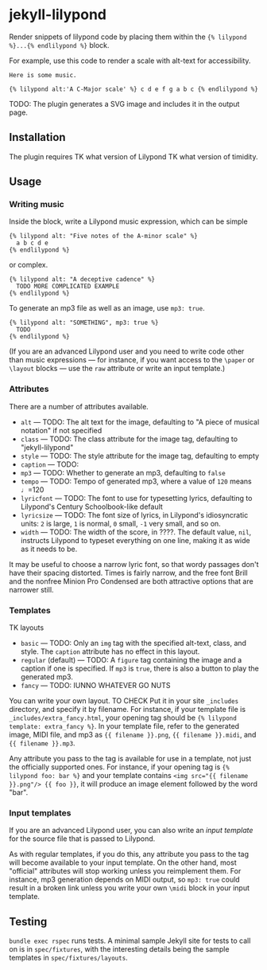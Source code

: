 # jekyll-lilypond


Render snippets of lilypond code by placing them within the `{% lilypond %}...{% endlilypond %}` block. 

For example, use this code to render a scale with alt-text for accessibility.

```
Here is some music.

{% lilypond alt:'A C-Major scale' %} c d e f g a b c {% endlilypond %}
```

TODO: The plugin generates a SVG image and includes it in the output page.

## Installation

The plugin requires TK what version of Lilypond TK what version of timidity. 

## Usage

### Writing music

Inside the block, write a Lilypond music expression, which can be simple 
```
{% lilypond alt: "Five notes of the A-minor scale" %}
  a b c d e 
{% endlilypond %}
```
or complex.
```
{% lilypond alt: "A deceptive cadence" %}
  TODO MORE COMPLICATED EXAMPLE
{% endlilypond %}
```

To generate an mp3 file as well as an image, use `mp3: true`.
```
{% lilypond alt: "SOMETHING", mp3: true %}
  TODO
{% endlilypond %}
```

(If you are an advanced Lilypond user and you need to write code other
than music expressions — for instance, if you want access to the `\paper`
or `\layout` blocks — use the `raw` attribute or write an input template.)


### Attributes

There are a number of attributes available. 

* `alt` — TODO: The alt text for the image, defaulting to "A piece of musical notation" if not specified
* `class` — TODO: The class attribute for the image tag, defaulting to "jekyll-lilypond"
* `style` — TODO: The style attribute for the image tag, defaulting to empty
* `caption` — TODO:
* `mp3` — TODO: Whether to generate an mp3, defaulting to `false`
* `tempo` — TODO: Tempo of generated mp3, where a value of `120` means ♩=120
* `lyricfont` — TODO: The font to use for typesetting lyrics, defaulting to Lilypond's Century Schoolbook-like default
* `lyricsize` — TODO: The font size of lyrics, in Lilypond's idiosyncratic units: `2` is large, `1` is normal, `0` small, `-1` very small, and so on.
* `width` — TODO: The width of the score, in ????. The default value, `nil`, instructs Lilypond to typeset everything on one line, making it as wide as it needs to be.

It may be useful to choose a narrow lyric font, so that wordy passages don't have their spacing distorted. Times is fairly narrow, and the free font Brill and 
the nonfree Minion Pro Condensed are both attractive options that are narrower still.

### Templates

TK layouts

* `basic` — TODO: Only an `img` tag with the specified alt-text, class, and style. The `caption` attribute has no effect in this layout. 
* `regular` (default) — TODO: A `figure` tag containing the image and a caption if one is specified. If `mp3` is `true`, there is also a button to play the generated mp3.
* `fancy` — TODO: IUNNO WHATEVER GO NUTS

You can write your own layout. TO CHECK Put it in your site `_includes` directory, and specify it by filename. For instance, if your template file
is `_includes/extra_fancy.html`, your opening tag should be `{% lilypond template: extra_fancy %}`. In your template file, refer to the generated image, 
MIDI file, and mp3 as `{{ filename }}.png`, `{{ filename }}.midi`, and `{{ filename }}.mp3`.

Any attribute you pass to the tag is available for use in a template, not just the officially supported ones. For instance, if your opening tag is
`{% lilypond foo: bar %}` and your template contains `<img src="{{ filename }}.png"/> {{ foo }}`, it will produce an image element followed by the word "bar".

### Input templates

If you are an advanced Lilypond user, you can also write an *input template* for the source file that is passed to Lilypond. 

As with regular templates, if you do this, any attribute you pass to the tag will become available to your input template. On the other hand,
most "official" attributes will stop working unless you reimplement them. For instance, mp3 generation depends on MIDI output, so `mp3: true` 
could result in a broken link unless you write your own `\midi` block in your input template. 

## Testing

`bundle exec rspec` runs tests. A minimal sample Jekyll site for tests to call on is in `spec/fixtures`, 
with the interesting details being the sample templates in `spec/fixtures/layouts`.

